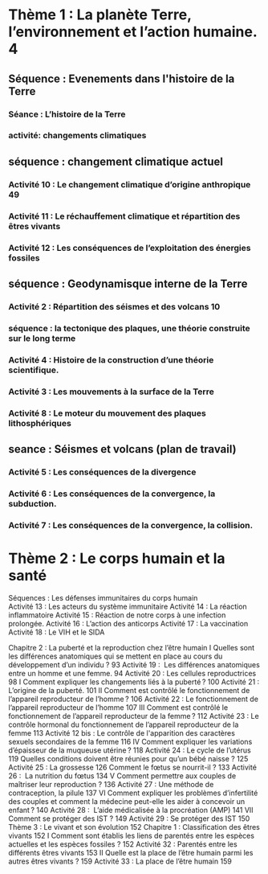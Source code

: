 # Thème 1 : La planète Terre, l’environnement et l’action humaine.	4

## Séquence : Evenements dans l'histoire de la Terre
### Séance : L’histoire de la Terre
### activité: changements climatiques

## séquence : changement climatique actuel
### Activité 10 : Le changement climatique d’origine anthropique	49
### Activité 11 : Le réchauffement climatique et répartition des êtres vivants
### Activité 12 : Les conséquences de l’exploitation des énergies fossiles

## séquence : Geodynamisque interne de la Terre
### Activité 2 : Répartition des séismes et des volcans	10
###
###

### séquence : la tectonique des plaques, une théorie construite sur le long terme
### Activité 4 : Histoire de la construction d’une théorie scientifique.	
### Activité 3 : Les mouvements à la surface de la Terre
### Activité 8 : Le moteur du mouvement des plaques lithosphériques	

## seance : Séismes et volcans (plan de travail)
### Activité 5 : Les conséquences de la divergence
### Activité 6 : Les conséquences de la convergence, la subduction.	
### Activité 7 : Les conséquences de la convergence, la collision.	


# Thème 2 : Le corps humain et la santé
Séquences : Les défenses immunitaires du corps humain	
Activité 13 : Les acteurs du système immunitaire
Activité 14 : La réaction inflammatoire
Activité 15 : Réaction de notre corps à une infection prolongée.
Activité 16 : L’action des anticorps
Activité 17 : La vaccination
Activité 18 : Le VIH et le SIDA

Chapitre 2 : La puberté et la reproduction chez l’être humain
I Quelles sont les différences anatomiques qui se mettent en place au cours du développement d’un individu ?	93
Activité 19 :  Les différences anatomiques entre un homme et une femme.	94
Activité 20 : Les cellules reproductrices	98
I Comment expliquer les changements liés à la puberté ?	100
Activité 21 : L’origine de la puberté.	101
II Comment est contrôlé le fonctionnement de l’appareil reproducteur de l’homme ?	106
Activité 22 : Le fonctionnement de l’appareil reproducteur de l’homme	107
III Comment est contrôlé le fonctionnement de l’appareil reproducteur de la femme ?	112
Activité 23 : Le contrôle hormonal du fonctionnement de l’appareil reproducteur de la femme	113
Activité 12 bis : Le contrôle de l'apparition des caractères sexuels secondaires de la femme	116
IV Comment expliquer les variations d’épaisseur de la muqueuse utérine ?	118
Activité 24 : Le cycle de l’utérus	119
Quelles conditions doivent être réunies pour qu’un bébé naisse ?	125
Activité 25 : La grossesse	126
Comment le fœtus se nourrit-il ?	133
Activité 26 :  La nutrition du fœtus	134
V Comment permettre aux couples de maîtriser leur reproduction ?	136
Activité 27 : Une méthode de contraception, la pilule	137
VI Comment expliquer les problèmes d’infertilité des couples et comment la médecine peut-elle les aider à concevoir un enfant ?	140
Activité 28 :  L’aide médicalisée à la procréation (AMP)	141
VII Comment se protéger des IST ?	149
Activité 29 : Se protéger des IST	150
Thème 3 : Le vivant et son évolution	152
Chapitre 1 : Classification des êtres vivants	152
I Comment sont établis les liens de parentés entre les espèces actuelles et les espèces fossiles ?	152
Activité 32 : Parentés entre les différents êtres vivants	153
II Quelle est la place de l’être humain parmi les autres êtres vivants ?	159
Activité 33 : La place de l’être humain	159

